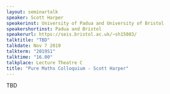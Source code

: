 ```yaml
---
layout: seminartalk
speaker: Scott Harper
speakerinst: University of Padua and University of Bristol 
speakershortinst: Padua and Bristol
speakerurl: https://seis.bristol.ac.uk/~sh15083/
talktitle: "TBD"
talkdate: Nov 7 2019
talkterm: "2019S1"
talktime: "16.00"
talkplace: Lecture Theatre C
title: "Pure Maths Colloquium - Scott Harper"
---
```


 TBD